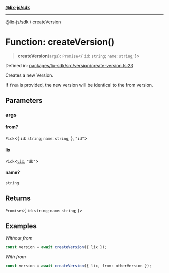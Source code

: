 [**@lix-js/sdk**](../README.md)

***

[@lix-js/sdk](../README.md) / createVersion

# Function: createVersion()

> **createVersion**(`args`): `Promise`\<\{ `id`: `string`; `name`: `string`; \}\>

Defined in: [packages/lix-sdk/src/version/create-version.ts:23](https://github.com/opral/monorepo/blob/9e4a0ed87313931bc006fc9fc84146a53943e93c/packages/lix-sdk/src/version/create-version.ts#L23)

Creates a new Version.

If `from` is provided, the new version will be identical to the from version.

## Parameters

### args

#### from?

`Pick`\<\{ `id`: `string`; `name`: `string`; \}, `"id"`\>

#### lix

`Pick`\<[`Lix`](../type-aliases/Lix.md), `"db"`\>

#### name?

`string`

## Returns

`Promise`\<\{ `id`: `string`; `name`: `string`; \}\>

## Examples

_Without from_

  ```ts
  const version = await createVersion({ lix });
  ```

_With from_

  ```ts
  const version = await createVersion({ lix, from: otherVersion });
  ```
